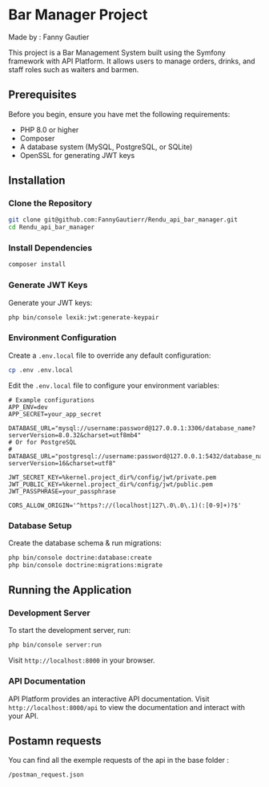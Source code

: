 # Bar Manager Project

Made by : Fanny Gautier 

This project is a Bar Management System built using the Symfony framework with API Platform. It allows users to manage orders, drinks, and staff roles such as waiters and barmen.

## Prerequisites

Before you begin, ensure you have met the following requirements:

- PHP 8.0 or higher
- Composer
- A database system (MySQL, PostgreSQL, or SQLite)
- OpenSSL for generating JWT keys

## Installation

### Clone the Repository

```bash
git clone git@github.com:FannyGautierr/Rendu_api_bar_manager.git
cd Rendu_api_bar_manager
```

### Install Dependencies

```bash
composer install
```

### Generate JWT Keys

Generate your JWT keys:

```bash
php bin/console lexik:jwt:generate-keypair
```

### Environment Configuration

Create a `.env.local` file to override any default configuration:

```bash
cp .env .env.local
```

Edit the `.env.local` file to configure your environment variables:

```
# Example configurations
APP_ENV=dev
APP_SECRET=your_app_secret

DATABASE_URL="mysql://username:password@127.0.0.1:3306/database_name?serverVersion=8.0.32&charset=utf8mb4"
# Or for PostgreSQL
# DATABASE_URL="postgresql://username:password@127.0.0.1:5432/database_name?serverVersion=16&charset=utf8"

JWT_SECRET_KEY=%kernel.project_dir%/config/jwt/private.pem
JWT_PUBLIC_KEY=%kernel.project_dir%/config/jwt/public.pem
JWT_PASSPHRASE=your_passphrase

CORS_ALLOW_ORIGIN='^https?://(localhost|127\.0\.0\.1)(:[0-9]+)?$'
```

### Database Setup

Create the database schema & run migrations:

```bash
php bin/console doctrine:database:create
php bin/console doctrine:migrations:migrate
```
## Running the Application

### Development Server

To start the development server, run:

```bash
php bin/console server:run
```

Visit `http://localhost:8000` in your browser.

### API Documentation

API Platform provides an interactive API documentation. Visit `http://localhost:8000/api` to view the documentation and interact with your API.

## Postamn requests

You can find all the exemple requests of the api in the base folder :
```
/postman_request.json
```
